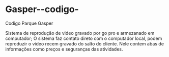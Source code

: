 # Gasper--codigo-
Codigo Parque Gasper

Sistema de reprodução de video gravado por  go pro e armezanado em computador;
O sistema faz contato direto com o computador local, podem reproduzir o video recem gravado do salto do cliente.
Nele contem abas de informações como preços e seguranças das atividades.
